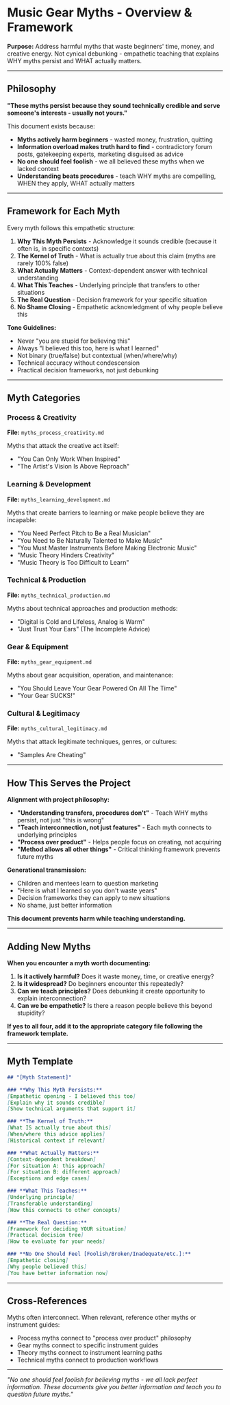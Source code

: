 # Music Gear Myths - Overview & Framework

**Purpose:** Address harmful myths that waste beginners' time, money, and creative energy. Not cynical debunking - empathetic teaching that explains WHY myths persist and WHAT actually matters.

---

## Philosophy

**"These myths persist because they sound technically credible and serve someone's interests - usually not yours."**

This document exists because:
- **Myths actively harm beginners** - wasted money, frustration, quitting
- **Information overload makes truth hard to find** - contradictory forum posts, gatekeeping experts, marketing disguised as advice
- **No one should feel foolish** - we all believed these myths when we lacked context
- **Understanding beats procedures** - teach WHY myths are compelling, WHEN they apply, WHAT actually matters

---

## Framework for Each Myth

Every myth follows this empathetic structure:

1. **Why This Myth Persists** - Acknowledge it sounds credible (because it often is, in specific contexts)
2. **The Kernel of Truth** - What is actually true about this claim (myths are rarely 100% false)
3. **What Actually Matters** - Context-dependent answer with technical understanding
4. **What This Teaches** - Underlying principle that transfers to other situations
5. **The Real Question** - Decision framework for your specific situation
6. **No Shame Closing** - Empathetic acknowledgment of why people believe this

**Tone Guidelines:**
- Never "you are stupid for believing this"
- Always "I believed this too, here is what I learned"
- Not binary (true/false) but contextual (when/where/why)
- Technical accuracy without condescension
- Practical decision frameworks, not just debunking

---

## Myth Categories

### Process & Creativity
**File:** `myths_process_creativity.md`

Myths that attack the creative act itself:
- "You Can Only Work When Inspired"
- "The Artist's Vision Is Above Reproach"

### Learning & Development
**File:** `myths_learning_development.md`

Myths that create barriers to learning or make people believe they are incapable:
- "You Need Perfect Pitch to Be a Real Musician"
- "You Need to Be Naturally Talented to Make Music"
- "You Must Master Instruments Before Making Electronic Music"
- "Music Theory Hinders Creativity"
- "Music Theory is Too Difficult to Learn"

### Technical & Production
**File:** `myths_technical_production.md`

Myths about technical approaches and production methods:
- "Digital is Cold and Lifeless, Analog is Warm"
- "Just Trust Your Ears" (The Incomplete Advice)

### Gear & Equipment
**File:** `myths_gear_equipment.md`

Myths about gear acquisition, operation, and maintenance:
- "You Should Leave Your Gear Powered On All The Time"
- "Your Gear SUCKS!"

### Cultural & Legitimacy
**File:** `myths_cultural_legitimacy.md`

Myths that attack legitimate techniques, genres, or cultures:
- "Samples Are Cheating"

---

## How This Serves the Project

**Alignment with project philosophy:**
- **"Understanding transfers, procedures don't"** - Teach WHY myths persist, not just "this is wrong"
- **"Teach interconnection, not just features"** - Each myth connects to underlying principles
- **"Process over product"** - Helps people focus on creating, not acquiring
- **"Method allows all other things"** - Critical thinking framework prevents future myths

**Generational transmission:**
- Children and mentees learn to question marketing
- "Here is what I learned so you don't waste years"
- Decision frameworks they can apply to new situations
- No shame, just better information

**This document prevents harm while teaching understanding.**

---

## Adding New Myths

**When you encounter a myth worth documenting:**

1. **Is it actively harmful?** Does it waste money, time, or creative energy?
2. **Is it widespread?** Do beginners encounter this repeatedly?
3. **Can we teach principles?** Does debunking it create opportunity to explain interconnection?
4. **Can we be empathetic?** Is there a reason people believe this beyond stupidity?

**If yes to all four, add it to the appropriate category file following the framework template.**

---

## Myth Template

```markdown
## "[Myth Statement]"

### **Why This Myth Persists:**
[Empathetic opening - I believed this too]
[Explain why it sounds credible]
[Show technical arguments that support it]

### **The Kernel of Truth:**
[What IS actually true about this]
[When/where this advice applies]
[Historical context if relevant]

### **What Actually Matters:**
[Context-dependent breakdown]
[For situation A: this approach]
[For situation B: different approach]
[Exceptions and edge cases]

### **What This Teaches:**
[Underlying principle]
[Transferable understanding]
[How this connects to other concepts]

### **The Real Question:**
[Framework for deciding YOUR situation]
[Practical decision tree]
[How to evaluate for your needs]

### **No One Should Feel [Foolish/Broken/Inadequate/etc.]:**
[Empathetic closing]
[Why people believed this]
[You have better information now]
```

---

## Cross-References

Myths often interconnect. When relevant, reference other myths or instrument guides:

- Process myths connect to "process over product" philosophy
- Gear myths connect to specific instrument guides
- Theory myths connect to instrument learning paths
- Technical myths connect to production workflows

---

*"No one should feel foolish for believing myths - we all lack perfect information. These documents give you better information and teach you to question future myths."*

